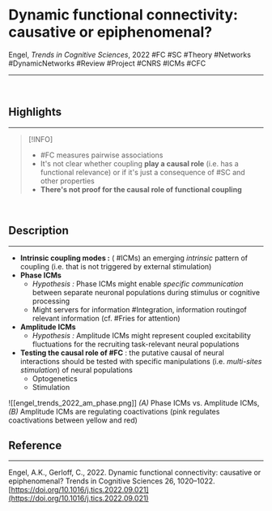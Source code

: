 # Dynamic functional connectivity: causative or epiphenomenal?
Engel, _Trends in Cognitive Sciences_, 2022
#FC #SC #Theory #Networks #DynamicNetworks #Review #Project #CNRS #ICMs #CFC

---

<br>

## Highlights
---

> [!INFO]
> - #FC measures pairwise associations
> - It's not clear whether coupling **play a causal role** (i.e. has a functional relevance) or if it's just a consequence of #SC and other properties
> - **There's not proof for the causal role of functional coupling**

<br>

## Description
---
- **Intrinsic coupling modes :** ( #ICMs) an emerging _intrinsic_ pattern of coupling (i.e. that is not triggered by external stimulation)
- **Phase ICMs**
	- *Hypothesis :* Phase ICMs might enable *specific communication* between separate neuronal populations during stimulus or cognitive processing
	- Might servers for information #Integration, information routingof relevant information (cf. #Fries for attention)
- **Amplitude ICMs**
	- *Hypothesis :* Amplitude ICMs might represent coupled excitability fluctuations for the recruiting task-relevant neural populations
- **Testing the causal role of #FC** : the putative causal of neural interactions should be tested with specific manipulations (i.e. *multi-sites stimulation*) of neural populations 
	- Optogenetics
	- Stimulation

![[engel_trends_2022_am_phase.png]]
*(A)* Phase ICMs vs. Amplitude ICMs, *(B)* Amplitude ICMs are regulating coactivations (pink regulates coactivations between yellow and red)
<br>

## Reference
---
Engel, A.K., Gerloff, C., 2022. Dynamic functional connectivity: causative or epiphenomenal? Trends in Cognitive Sciences 26, 1020–1022. [https://doi.org/10.1016/j.tics.2022.09.021](https://doi.org/10.1016/j.tics.2022.09.021)